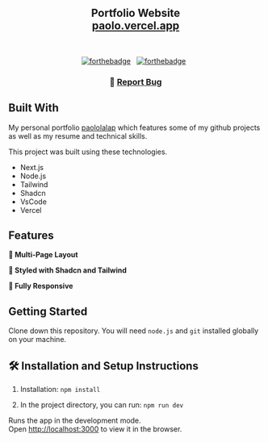 
<h2 align="center">
  Portfolio Website<br/>
  <a href="https://paololalap.vercel.app/" target="_blank">paolo.vercel.app</a>
</h2>
<br/>

<center>

[![forthebadge](https://forthebadge.com/images/badges/built-with-love.svg)](https://forthebadge.com) &nbsp;
[![forthebadge](https://forthebadge.com/images/badges/made-with-javascript.svg)](https://forthebadge.com) &nbsp;

</center>

<h3 align="center">
    🔹
    <a href="https://github.com/Paololalap/portfolio/issues">Report Bug</a>
</h3>

## Built With

My personal portfolio <a href="https://paololalap.vercel.app/" target="_blank">paololalap</a> which features some of my github projects as well as my resume and technical skills.<br/>

This project was built using these technologies.

- Next.js
- Node.js
- Tailwind
- Shadcn
- VsCode
- Vercel

## Features

**📖 Multi-Page Layout**

**🎨 Styled with Shadcn and Tailwind**

**📱 Fully Responsive**

## Getting Started

Clone down this repository. You will need `node.js` and `git` installed globally on your machine.

## 🛠 Installation and Setup Instructions

1. Installation: `npm install`

2. In the project directory, you can run: `npm run dev`

Runs the app in the development mode.\
Open [http://localhost:3000](http://localhost:3000) to view it in the browser.
